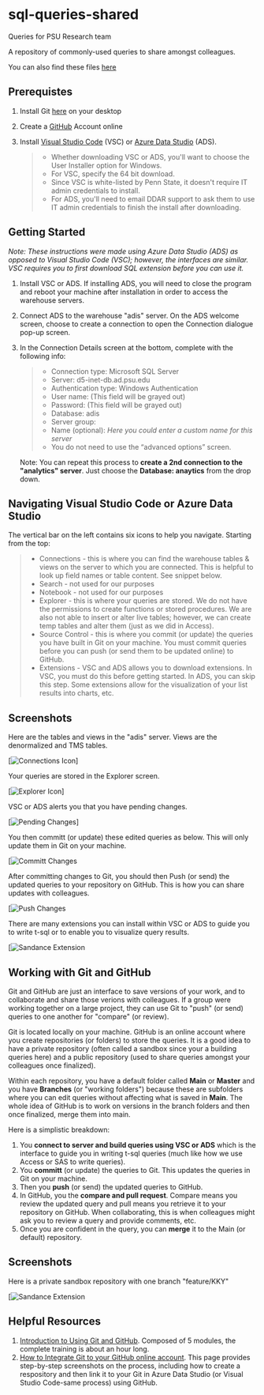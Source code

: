 # sql-queries-shared
Queries for PSU Research team

A repository of commonly-used queries to share amongst colleagues.

You can also find these files [here](https://psu.app.box.com/folder/128933181789)

## Prerequistes
1. Install Git [here](https://git-scm.com/book/en/v2/Getting-Started-Installing-Git) on your desktop
2. Create a [GitHub](https://github.com/) Account online
3. Install [Visual Studio Code](https://code.visualstudio.com/download) (VSC) or [Azure Data Studio](https://docs.microsoft.com/en-us/sql/azure-data-studio/download-azure-data-studio?view=sql-server-ver15) (ADS).

    >* Whether downloading VSC or ADS, you'll want to choose the User Installer option for Windows.
    >* For VSC, specify the 64 bit download.
    >* Since VSC is white-listed by Penn State, it doesn't require IT admin credentials to install.
    >* For ADS, you'll need to email DDAR support to ask them to use IT admin credentials to finish the install after downloading.

## Getting Started
*Note: These instructions were made using Azure Data Studio (ADS) as opposed to Visual Studio Code (VSC); however, the interfaces are similar. VSC requires you to first download SQL extension before you can use it.* 
1. Install VSC or ADS. If installing ADS, you will need to close the program and reboot your machine after installation in order to access the warehouse servers.
2. Connect ADS to the warehouse "adis" server. On the ADS welcome screen, choose to create a connection to open the Connection dialogue pop-up screen. 
3. In the Connection Details screen at the bottom, complete with the following info:

    >* Connection type: Microsoft SQL Server
    >* Server: d5-inet-db.ad.psu.edu
    >* Authentication type: Windows Authentication
    >* User name: (This field will be grayed out)
    >* Password: (This field will be grayed out)
    >* Database: adis
    >* Server group: <Default>
    >* Name (optional): *Here you could enter a custom name for this server*
    >* You do not need to use the “advanced options” screen.

    Note: You can repeat this process to **create a 2nd connection to the "analytics" server**. Just choose the **Database: anaytics** from the drop down.

## Navigating Visual Studio Code or Azure Data Studio
The vertical bar on the left contains six icons to help you navigate. Starting from the top:

 >* Connections - this is where you can find the warehouse tables & views on the server to which you are connected. This is helpful to look up field names or table content. See snippet below.
 >* Search - not used for our purposes
 >* Notebook - not used for our purposes
 >* Explorer - this is where your queries are stored. We do not have the permissions to create functions or stored procedures. We are also not able to insert or alter live tables; however, we can create temp tables and alter them (just as we did in Access).
 >* Source Control - this is where you commit (or update) the queries you have built in Git on your machine. You must commit queries before you can push (or send them to be updated online) to GitHub.
  >* Extensions - VSC and ADS allows you to download extensions. In VSC, you must do this before getting started. In ADS, you can skip this step. Some extensions allow for the visualization of your list results into charts, etc.

## Screenshots
Here are the tables and views in the "adis" server. Views are the denormalized and TMS tables.

[![Connections Icon](https://github.com/kky1/sql-queries-shared/blob/main/screenshots/ADS%20navigation.JPG)]

Your queries are stored in the Explorer screen.

[![Explorer Icon](https://github.com/kky1/sql-queries-shared/blob/main/screenshots/ADS%20navigation2.JPG)]

VSC or ADS alerts you that you have pending changes. 

[![Pending Changes](https://github.com/kky1/sql-queries-shared/blob/main/screenshots/ADS%20navigation3.JPG)]

You then committ (or update) these edited queries as below. This will only update them in Git on your machine.

[![Committ Changes](https://github.com/kky1/sql-queries-shared/blob/main/screenshots/ADS%20navigation5.JPG)

After committing changes to Git, you should then Push (or send) the updated queries to your repository on GitHub. This is how you can share updates with colleagues.

[![Push Changes](https://github.com/kky1/sql-queries-shared/blob/main/screenshots/ADS%20navigation6.JPG) 

There are many extensions you can install within VSC or ADS to guide you to write t-sql or to enable you to visualize query results.

[![Sandance Extension](https://github.com/kky1/sql-queries-shared/blob/main/screenshots/ADS%20navigation7.JPG)

## Working with Git and GitHub
Git and GitHub are just an interface to save versions of your work, and to collaborate and share those verions with colleagues. If a group were working together on a large project, they can use Git to "push" (or send) queries to one another for "compare" (or review). 

Git is located locally on your machine. GitHub is an online account where you create repositories (or folders) to store the queries. It is a good idea to have a private repository (often called a sandbox since your a building queries here) and a public repository (used to share queries amongst your colleagues once finalized).

Within each repository, you have a default folder called **Main** or **Master** and you have **Branches** (or "working folders") because these are subfolders where you can edit queries without affecting what is saved in **Main**. The whole idea of GitHub is to work on versions in the branch folders and then once finalized, merge them into main. 

Here is a simplistic breakdown:
1. You **connect to server and build queries using VSC or ADS** which is the interface to guide you in writing t-sql queries (much like how we use Access or SAS to write queries). 
2. You **committ** (or update) the queries to Git. This updates the queries in Git on your machine.
3. Then you **push** (or send) the updated queries to GitHub. 
4. In GitHub, you the **compare and pull request**. Compare means you review the updated query and pull means you retrieve it to your repository on GitHub. When collaborating, this is when colleagues might ask you to review a query and provide comments, etc.
5. Once you are confident in the query, you can **merge** it to the Main (or default) repository. 

## Screenshots
Here is a private sandbox repository with one branch "feature/KKY" 

[![Sandance Extension](https://github.com/kky1/sql-queries-shared/blob/main/screenshots/ADS%20navigation7.JPG)


## Helpful Resources

1. [Introduction to Using Git and GitHub](https://docs.microsoft.com/en-us/learn/modules/introduction-to-github/). Composed of 5 modules, the complete training is about an hour long. 
2. [How to Integrate Git to your GitHub online account](https://www.sqlshack.com/integrating-azure-data-studio-with-git-and-github/). This page provides step-by-step screenshots on the process, including how to create a respository and then link it to your Git in Azure Data Studio (or Visual Studio Code-same process) using GitHub.

